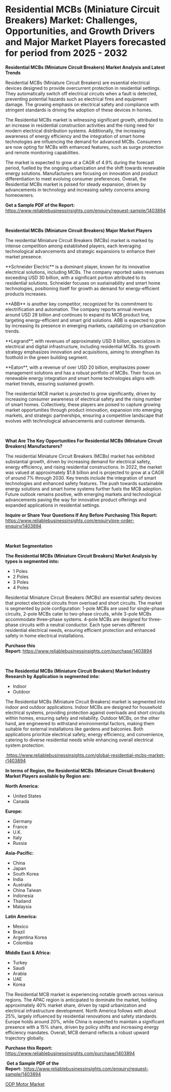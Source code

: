 <p><h1>Residential MCBs (Miniature Circuit Breakers) Market: Challenges, Opportunities, and Growth Drivers and Major Market Players forecasted for period from 2025 - 2032</h1></p><p><strong>Residential MCBs (Miniature Circuit Breakers) Market Analysis and Latest Trends</strong></p>
<p><p>Residential MCBs (Miniature Circuit Breakers) are essential electrical devices designed to provide overcurrent protection in residential settings. They automatically switch off electrical circuits when a fault is detected, preventing potential hazards such as electrical fires and equipment damage. The growing emphasis on electrical safety and compliance with stringent standards is driving the adoption of these devices in homes.</p><p>The Residential MCBs market is witnessing significant growth, attributed to an increase in residential construction activities and the rising need for modern electrical distribution systems. Additionally, the increasing awareness of energy efficiency and the integration of smart home technologies are influencing the demand for advanced MCBs. Consumers are now opting for MCBs with enhanced features, such as surge protection and remote monitoring capabilities.</p><p>The market is expected to grow at a CAGR of 4.9% during the forecast period, fuelled by the ongoing urbanization and the shift towards renewable energy solutions. Manufacturers are focusing on innovation and product differentiation to meet evolving consumer preferences. Overall, the Residential MCBs market is poised for steady expansion, driven by advancements in technology and increasing safety concerns among homeowners.</p></p>
<p><strong>Get a Sample PDF of the Report:&nbsp;</strong> <a href="https://www.reliablebusinessinsights.com/enquiry/request-sample/1403894?utm_campaign=2239&utm_medium=2&utm_source=Github&utm_content=ia&utm_term=28032025&utm_id=residential-mcbs-miniature-circuit-breakers">https://www.reliablebusinessinsights.com/enquiry/request-sample/1403894</a></p>
<p>&nbsp;</p>
<p><strong>Residential MCBs (Miniature Circuit Breakers) Major Market Players</strong></p>
<p><p>The residential Miniature Circuit Breakers (MCBs) market is marked by intense competition among established players, each leveraging technological advancements and strategic expansions to enhance their market presence.</p><p>**Schneider Electric** is a dominant player, known for its innovative electrical solutions, including MCBs. The company reported sales revenues exceeding USD 30 billion, with a significant portion attributed to its residential solutions. Schneider focuses on sustainability and smart home technologies, positioning itself for growth as demand for energy-efficient products increases.</p><p>**ABB** is another key competitor, recognized for its commitment to electrification and automation. The company reports annual revenues around USD 28 billion and continues to expand its MCB product line, targeting energy-efficient and smart grid solutions. ABB is expected to grow by increasing its presence in emerging markets, capitalizing on urbanization trends.</p><p>**Legrand**, with revenues of approximately USD 8 billion, specializes in electrical and digital infrastructure, including residential MCBs. Its growth strategy emphasizes innovation and acquisitions, aiming to strengthen its foothold in the green building segment.</p><p>**Eaton**, with a revenue of over USD 20 billion, emphasizes power management solutions and has a robust portfolio of MCBs. Their focus on renewable energy integration and smart home technologies aligns with market trends, ensuring sustained growth.</p><p>The residential MCB market is projected to grow significantly, driven by increasing consumer awareness of electrical safety and the rising number of smart homes. Collectively, these players are poised to capture growing market opportunities through product innovation, expansion into emerging markets, and strategic partnerships, ensuring a competitive landscape that evolves with technological advancements and customer demands.</p></p>
<p>&nbsp;</p>
<p><strong>What Are The Key Opportunities For Residential MCBs (Miniature Circuit Breakers) Manufacturers?</strong></p>
<p><p>The residential Miniature Circuit Breakers (MCBs) market has exhibited substantial growth, driven by increasing demand for electrical safety, energy efficiency, and rising residential constructions. In 2022, the market was valued at approximately $1.8 billion and is projected to grow at a CAGR of around 7% through 2030. Key trends include the integration of smart technologies and enhanced safety features. The push towards sustainable energy solutions and smart home systems further fuels the MCB adoption. Future outlook remains positive, with emerging markets and technological advancements paving the way for innovative product offerings and expanded applications in residential settings.</p></p>
<p><strong>Inquire or Share Your Questions If Any Before Purchasing This Report:</strong> <a href="https://www.reliablebusinessinsights.com/enquiry/pre-order-enquiry/1403894?utm_campaign=2239&utm_medium=2&utm_source=Github&utm_content=ia&utm_term=28032025&utm_id=residential-mcbs-miniature-circuit-breakers">https://www.reliablebusinessinsights.com/enquiry/pre-order-enquiry/1403894</a></p>
<p>&nbsp;</p>
<p><strong>Market Segmentation</strong></p>
<p><strong>The Residential MCBs (Miniature Circuit Breakers) Market Analysis by types is segmented into:</strong></p>
<p><ul><li>1 Poles</li><li>2 Poles</li><li>3 Poles</li><li>4 Poles</li></ul></p>
<p><p>Residential Miniature Circuit Breakers (MCBs) are essential safety devices that protect electrical circuits from overload and short circuits. The market is segmented by pole configuration: 1-pole MCBs are used for single-phase circuits, 2-pole MCBs cater to two-phase circuits, while 3-pole MCBs accommodate three-phase systems. 4-pole MCBs are designed for three-phase circuits with a neutral conductor. Each type serves different residential electrical needs, ensuring efficient protection and enhanced safety in home electrical installations.</p></p>
<p><strong>Purchase this Report:&nbsp;</strong><a href="https://www.reliablebusinessinsights.com/purchase/1403894?utm_campaign=2239&utm_medium=2&utm_source=Github&utm_content=ia&utm_term=28032025&utm_id=residential-mcbs-miniature-circuit-breakers">https://www.reliablebusinessinsights.com/purchase/1403894</a></p>
<p>&nbsp;</p>
<p><strong>The Residential MCBs (Miniature Circuit Breakers) Market Industry Research by Application is segmented into:</strong></p>
<p><ul><li>Indoor</li><li>Outdoor</li></ul></p>
<p><p>The Residential MCBs (Miniature Circuit Breakers) market is segmented into indoor and outdoor applications. Indoor MCBs are designed for household electrical systems, providing protection against overloads and short circuits within homes, ensuring safety and reliability. Outdoor MCBs, on the other hand, are engineered to withstand environmental factors, making them suitable for external installations like gardens and balconies. Both applications prioritize electrical safety, energy efficiency, and convenience, catering to diverse residential needs while enhancing overall electrical system protection.</p></p>
<p><a href="https://www.reliablebusinessinsights.com/global-residential-mcbs-market-r1403894?utm_campaign=2239&utm_medium=2&utm_source=Github&utm_content=ia&utm_term=28032025&utm_id=residential-mcbs-miniature-circuit-breakers">&nbsp;https://www.reliablebusinessinsights.com/global-residential-mcbs-market-r1403894</a></p>
<p><strong>In terms of Region, the Residential MCBs (Miniature Circuit Breakers) Market Players available by Region are:</strong></p>
<p>
    <p> <strong> North America: </strong>
        <ul>
            <li>United States</li>
            <li>Canada</li>
        </ul>
        </p> 
    <p> <strong> Europe: </strong>
        <ul>
            <li>Germany</li>
            <li>France</li>
            <li>U.K.</li>
            <li>Italy</li>
            <li>Russia</li>
        </ul>
        </p> 
    <p> <strong> Asia-Pacific: </strong>
        <ul>
            <li>China</li>
            <li>Japan</li>
            <li>South Korea</li>
            <li>India</li>
            <li>Australia</li>
            <li>China Taiwan</li>
            <li>Indonesia</li>
            <li>Thailand</li>
            <li>Malaysia</li>
        </ul>
        </p> 
    <p> <strong> Latin America: </strong>
        <ul>
            <li>Mexico</li>
            <li>Brazil</li>
            <li>Argentina Korea</li>
            <li>Colombia</li>
        </ul>
        </p> 
    <p> <strong> Middle East & Africa: </strong>
        <ul>
            <li>Turkey</li>
            <li>Saudi</li>
            <li>Arabia</li>
            <li>UAE</li>
            <li>Korea</li>
        </ul>
    </p>
    </p>
<p><p>The Residential MCB market is experiencing notable growth across various regions. The APAC region is anticipated to dominate the market, holding approximately 40% market share, driven by rapid urbanization and electrical infrastructure development. North America follows with about 25%, largely influenced by residential renovations and safety standards. Europe holds around 20%, while China is expected to maintain a significant presence with a 15% share, driven by policy shifts and increasing energy efficiency mandates. Overall, MCB demand reflects a robust upward trajectory globally.</p></p>
<p><strong>Purchase this Report: </strong><a href="https://www.reliablebusinessinsights.com/purchase/1403894?utm_campaign=2239&utm_medium=2&utm_source=Github&utm_content=ia&utm_term=28032025&utm_id=residential-mcbs-miniature-circuit-breakers">https://www.reliablebusinessinsights.com/purchase/1403894</a></p>
<p>&nbsp;<strong>Get a Sample PDF of the Report:&nbsp;&nbsp;</strong><a href="https://www.reliablebusinessinsights.com/enquiry/request-sample/1403894?utm_campaign=2239&utm_medium=2&utm_source=Github&utm_content=ia&utm_term=28032025&utm_id=residential-mcbs-miniature-circuit-breakers">https://www.reliablebusinessinsights.com/enquiry/request-sample/1403894</a></p>
<p><strong></strong></p>
<p><p><a href="https://github.com/JubayerMia832/Market-Research-Report-List-2/blob/main/odp-motor-market.md?utm_campaign=2239&utm_medium=2&utm_source=Github&utm_content=ia&utm_term=28032025&utm_id=residential-mcbs-miniature-circuit-breakers">ODP Motor Market</a></p></p>